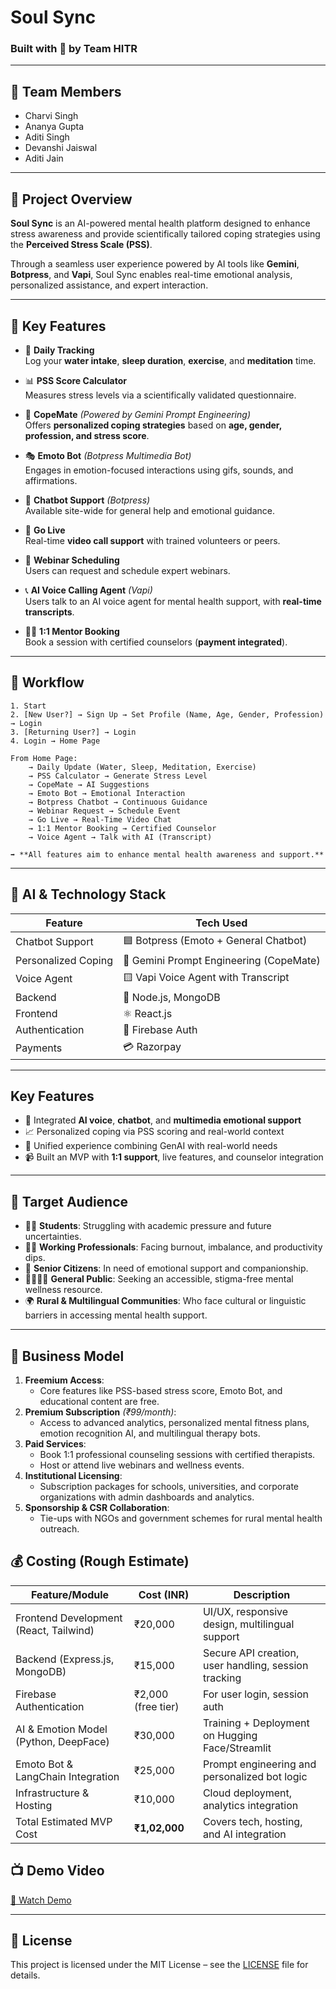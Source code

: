 # Soul Sync 
### Built with 💙 by Team HITR

---

## 👥 Team Members

- Charvi Singh
- Ananya Gupta
- Aditi Singh
- Devanshi Jaiswal
- Aditi Jain
  

---

## 🎯 Project Overview

**Soul Sync** is an AI-powered mental health platform designed to enhance stress awareness and provide scientifically tailored coping strategies using the **Perceived Stress Scale (PSS)**. 

Through a seamless user experience powered by AI tools like **Gemini**, **Botpress**, and **Vapi**, Soul Sync enables real-time emotional analysis, personalized assistance, and expert interaction.

---

## 🌟 Key Features

- 🧘 **Daily Tracking**  
  Log your **water intake**, **sleep duration**, **exercise**, and **meditation** time.

- 📊 **PSS Score Calculator**  
  Measures stress levels via a scientifically validated questionnaire.

- 🤖 **CopeMate** *(Powered by Gemini Prompt Engineering)*  
  Offers **personalized coping strategies** based on **age, gender, profession, and stress score**.

- 🎭 **Emoto Bot** *(Botpress Multimedia Bot)*  
  Engages in emotion-focused interactions using gifs, sounds, and affirmations.

- 💬 **Chatbot Support** *(Botpress)*  
  Available site-wide for general help and emotional guidance.

- 🎥 **Go Live**  
  Real-time **video call support** with trained volunteers or peers.

- 📅 **Webinar Scheduling**  
  Users can request and schedule expert webinars.

- 📞 **AI Voice Calling Agent** *(Vapi)*  
  Users talk to an AI voice agent for mental health support, with **real-time transcripts**.

- 🧑‍⚕️ **1:1 Mentor Booking**  
  Book a session with certified counselors (**payment integrated**).

---

## 🔄 Workflow

```text
1. Start
2. [New User?] → Sign Up → Set Profile (Name, Age, Gender, Profession) → Login
3. [Returning User?] → Login
4. Login → Home Page

From Home Page:
    → Daily Update (Water, Sleep, Meditation, Exercise)
    → PSS Calculator → Generate Stress Level
    → CopeMate → AI Suggestions
    → Emoto Bot → Emotional Interaction
    → Botpress Chatbot → Continuous Guidance
    → Webinar Request → Schedule Event
    → Go Live → Real-Time Video Chat
    → 1:1 Mentor Booking → Certified Counselor
    → Voice Agent → Talk with AI (Transcript)

➡️ **All features aim to enhance mental health awareness and support.**
```

---

## 🧠 AI & Technology Stack

| Feature              | Tech Used                              |
|----------------------|----------------------------------------|
| Chatbot Support      | 🟦 Botpress (Emoto + General Chatbot)   |
| Personalized Coping  | 🔷 Gemini Prompt Engineering (CopeMate) |
| Voice Agent          | 🟨 Vapi Voice Agent with Transcript      |
| Backend              | 🔧 Node.js, MongoDB                     |
| Frontend             | ⚛️ React.js                            |
| Authentication       | 🔐 Firebase Auth                        |
| Payments             | 💳 Razorpay                             |

---

## Key Features
- 🧠 Integrated **AI voice**, **chatbot**, and **multimedia emotional support**
- 📈 Personalized coping via PSS scoring and real-world context
- 🔗 Unified experience combining GenAI with real-world needs
- 📹 Built an MVP with **1:1 support**, live features, and counselor integration

---

## 🎯 Target Audience
- 🧑‍🎓 **Students**: Struggling with academic pressure and future uncertainties.
- 👩‍💻 **Working Professionals**: Facing burnout, imbalance, and productivity dips.
- 🧓 **Senior Citizens**: In need of emotional support and companionship.
- 👨‍👩‍👧‍👦 **General Public**: Seeking an accessible, stigma-free mental wellness resource.
- 🌍 **Rural & Multilingual Communities**: Who face cultural or linguistic barriers in accessing mental health support.

--- 


## 💼 Business Model
1. **Freemium Access**: 
   - Core features like PSS-based stress score, Emoto Bot, and educational content are free.
2. **Premium Subscription** *(₹99/month)*:
   - Access to advanced analytics, personalized mental fitness plans, emotion recognition AI, and multilingual therapy bots.
3. **Paid Services**:
   - Book 1:1 professional counseling sessions with certified therapists.
   - Host or attend live webinars and wellness events.
4. **Institutional Licensing**:
   - Subscription packages for schools, universities, and corporate organizations with admin dashboards and analytics.
5. **Sponsorship & CSR Collaboration**:
   - Tie-ups with NGOs and government schemes for rural mental health outreach.

## 💰 Costing (Rough Estimate)
| Feature/Module                          | Cost (INR)        | Description                                               |
|----------------------------------------|-------------------|-----------------------------------------------------------|
| Frontend Development (React, Tailwind) | ₹20,000           | UI/UX, responsive design, multilingual support            |
| Backend (Express.js, MongoDB)          | ₹15,000           | Secure API creation, user handling, session tracking      |
| Firebase Authentication                | ₹2,000 (free tier)| For user login, session auth                              |
| AI & Emotion Model (Python, DeepFace)  | ₹30,000           | Training + Deployment on Hugging Face/Streamlit           |
| Emoto Bot & LangChain Integration      | ₹25,000           | Prompt engineering and personalized bot logic             |
| Infrastructure & Hosting               | ₹10,000           | Cloud deployment, analytics integration                   |
| Total Estimated MVP Cost               | **₹1,02,000**     | Covers tech, hosting, and AI integration                  |

## 📺 Demo Video

[🔗 Watch Demo](https://youtu.be/YOUR_DEMO_LINK_HERE)

---

## 📝 License

This project is licensed under the MIT License – see the [LICENSE](LICENSE) file for details.

